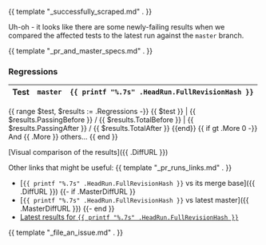 {{ template "_successfully_scraped.md" . }}

Uh-oh - it looks like there are some newly-failing results when we compared the affected tests
to the latest run against the `master` branch.

{{ template "_pr_and_master_specs.md" . }}

### Regressions

Test | `master` | `{{ printf "%.7s" .HeadRun.FullRevisionHash }}`
--- | --- | ---
{{ range $test, $results := .Regressions -}}
{{ $test }} | {{ $results.PassingBefore }} / {{ $results.TotalBefore }} | {{ $results.PassingAfter }} / {{ $results.TotalAfter }}
{{end}}
{{ if gt .More 0 -}}
And {{ .More }} others...
{{ end }}

[Visual comparison of the results]({{ .DiffURL }})

Other links that might be useful:
{{ template "_pr_runs_links.md" . }}
- [`{{ printf "%.7s" .HeadRun.FullRevisionHash }}` vs its merge base]({{ .DiffURL }})
{{- if .MasterDiffURL }}
- [`{{ printf "%.7s" .HeadRun.FullRevisionHash }}` vs latest master]({{ .MasterDiffURL }})
{{- end }}
- [Latest results for `{{ printf "%.7s" .HeadRun.FullRevisionHash }}`]({{.HostURL}}results/?sha={{.HeadRun.Revision}})

{{ template "_file_an_issue.md" . }}
